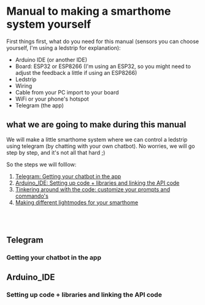 # Manual to making a smarthome system yourself

First things first, what do you need for this manual (sensors you can choose yourself, I'm using a ledstrip for explanation):
- Arduino IDE (or another IDE)
- Board: ESP32 or ESP8266 (I'm using an ESP32, so you might need to adjust the feedback a little if using an ESP8266)
- Ledstrip
- Wiring
- Cable from your PC import to your board
- WiFi or your phone's hotspot
- Telegram (the app)

## what we are going to make during this manual
We will make a little smarthome system where we can control a ledstrip using telegram (by chatting with your own chatbot).
No worries, we will go step by step, and it's not all that hard ;)

So the steps we will folllow:
1. [Telegram: Getting your chatbot in the app](#telegram)
2. [Arduino_IDE: Setting up code + libraries and linking the API code](#arduino)
3. [Tinkering around with the code: customize your prompts and commando's](#tinkering)
4. [Making different lightmodes for your smarthome](#lightmodes)

<br /><br />

## Telegram 
### Getting your chatbot in the app

## Arduino_IDE 
### Setting up code + libraries and linking the API code
